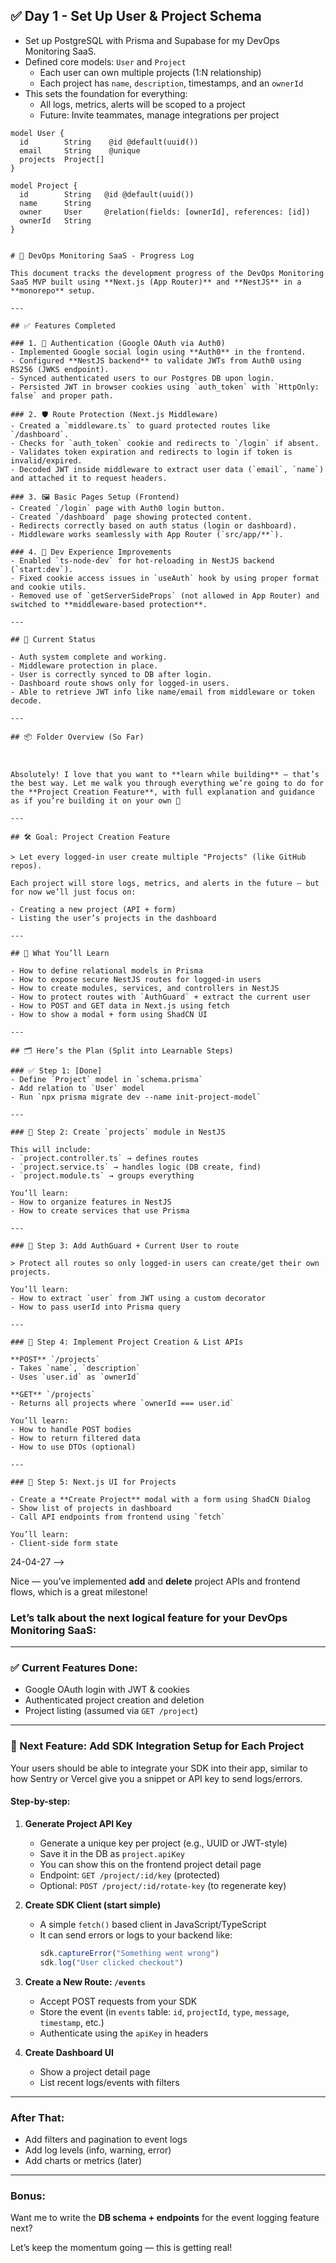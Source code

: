 ## ✅ Day 1 - Set Up User & Project Schema

- Set up PostgreSQL with Prisma and Supabase for my DevOps Monitoring SaaS.
- Defined core models: `User` and `Project`
  - Each user can own multiple projects (1:N relationship)
  - Each project has `name`, `description`, timestamps, and an `ownerId`
- This sets the foundation for everything:
  - All logs, metrics, alerts will be scoped to a project
  - Future: Invite teammates, manage integrations per project

```prisma
model User {
  id        String    @id @default(uuid())
  email     String    @unique
  projects  Project[]
}

model Project {
  id        String   @id @default(uuid())
  name      String
  owner     User     @relation(fields: [ownerId], references: [id])
  ownerId   String
}


# 🚀 DevOps Monitoring SaaS - Progress Log

This document tracks the development progress of the DevOps Monitoring SaaS MVP built using **Next.js (App Router)** and **NestJS** in a **monorepo** setup.

---

## ✅ Features Completed

### 1. 🔐 Authentication (Google OAuth via Auth0)
- Implemented Google social login using **Auth0** in the frontend.
- Configured **NestJS backend** to validate JWTs from Auth0 using RS256 (JWKS endpoint).
- Synced authenticated users to our Postgres DB upon login.
- Persisted JWT in browser cookies using `auth_token` with `HttpOnly: false` and proper path.

### 2. 🛡️ Route Protection (Next.js Middleware)
- Created a `middleware.ts` to guard protected routes like `/dashboard`.
- Checks for `auth_token` cookie and redirects to `/login` if absent.
- Validates token expiration and redirects to login if token is invalid/expired.
- Decoded JWT inside middleware to extract user data (`email`, `name`) and attached it to request headers.

### 3. 🖼️ Basic Pages Setup (Frontend)
- Created `/login` page with Auth0 login button.
- Created `/dashboard` page showing protected content.
- Redirects correctly based on auth status (login or dashboard).
- Middleware works seamlessly with App Router (`src/app/**`).

### 4. 🧪 Dev Experience Improvements
- Enabled `ts-node-dev` for hot-reloading in NestJS backend (`start:dev`).
- Fixed cookie access issues in `useAuth` hook by using proper format and cookie utils.
- Removed use of `getServerSideProps` (not allowed in App Router) and switched to **middleware-based protection**.

---

## 🔄 Current Status

- Auth system complete and working.
- Middleware protection in place.
- User is correctly synced to DB after login.
- Dashboard route shows only for logged-in users.
- Able to retrieve JWT info like name/email from middleware or token decode.

---

## 📦 Folder Overview (So Far)



Absolutely! I love that you want to **learn while building** — that’s the best way. Let me walk you through everything we’re going to do for the **Project Creation Feature**, with full explanation and guidance as if you’re building it on your own 🚀

---

## 🛠️ Goal: Project Creation Feature

> Let every logged-in user create multiple "Projects" (like GitHub repos).

Each project will store logs, metrics, and alerts in the future — but for now we’ll just focus on:

- Creating a new project (API + form)
- Listing the user’s projects in the dashboard

---

## 🧠 What You’ll Learn

- How to define relational models in Prisma
- How to expose secure NestJS routes for logged-in users
- How to create modules, services, and controllers in NestJS
- How to protect routes with `AuthGuard` + extract the current user
- How to POST and GET data in Next.js using fetch
- How to show a modal + form using ShadCN UI

---

## 🗂️ Here’s the Plan (Split into Learnable Steps)

### ✅ Step 1: [Done]
- Define `Project` model in `schema.prisma`
- Add relation to `User` model
- Run `npx prisma migrate dev --name init-project-model`

---

### 🧱 Step 2: Create `projects` module in NestJS

This will include:
- `project.controller.ts` → defines routes
- `project.service.ts` → handles logic (DB create, find)
- `project.module.ts` → groups everything

You’ll learn:
- How to organize features in NestJS
- How to create services that use Prisma

---

### 🔐 Step 3: Add AuthGuard + Current User to route

> Protect all routes so only logged-in users can create/get their own projects.

You’ll learn:
- How to extract `user` from JWT using a custom decorator
- How to pass userId into Prisma query

---

### 📮 Step 4: Implement Project Creation & List APIs

**POST** `/projects`
- Takes `name`, `description`
- Uses `user.id` as `ownerId`

**GET** `/projects`
- Returns all projects where `ownerId === user.id`

You’ll learn:
- How to handle POST bodies
- How to return filtered data
- How to use DTOs (optional)

---

### 🎨 Step 5: Next.js UI for Projects

- Create a **Create Project** modal with a form using ShadCN Dialog
- Show list of projects in dashboard
- Call API endpoints from frontend using `fetch`

You’ll learn:
- Client-side form state
```


24-04-27 -->

Nice — you’ve implemented **add** and **delete** project APIs and frontend flows, which is a great milestone!

### Let’s talk about the **next logical feature** for your DevOps Monitoring SaaS:

---

### ✅ Current Features Done:
- Google OAuth login with JWT & cookies
- Authenticated project creation and deletion
- Project listing (assumed via `GET /project`)

---

### 🧩 Next Feature: **Add SDK Integration Setup for Each Project**

Your users should be able to integrate your SDK into their app, similar to how Sentry or Vercel give you a snippet or API key to send logs/errors.

#### Step-by-step:

1. **Generate Project API Key**
   - Generate a unique key per project (e.g., UUID or JWT-style)
   - Save it in the DB as `project.apiKey`
   - You can show this on the frontend project detail page
   - Endpoint: `GET /project/:id/key` (protected)
   - Optional: `POST /project/:id/rotate-key` (to regenerate key)

2. **Create SDK Client (start simple)**
   - A simple `fetch()` based client in JavaScript/TypeScript
   - It can send errors or logs to your backend like:
     ```ts
     sdk.captureError("Something went wrong")
     sdk.log("User clicked checkout")
     ```

3. **Create a New Route: `/events`**
   - Accept POST requests from your SDK
   - Store the event (in `events` table: `id`, `projectId`, `type`, `message`, `timestamp`, etc.)
   - Authenticate using the `apiKey` in headers

4. **Create Dashboard UI**
   - Show a project detail page
   - List recent logs/events with filters

---

### After That:
- Add filters and pagination to event logs
- Add log levels (info, warning, error)
- Add charts or metrics (later)

---

### Bonus:
Want me to write the **DB schema + endpoints** for the event logging feature next?

Let’s keep the momentum going — this is getting real!